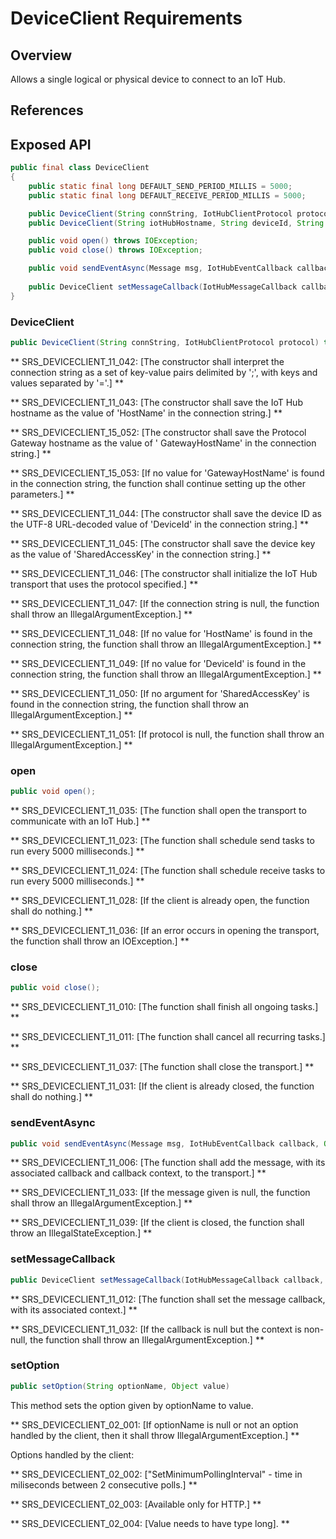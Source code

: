 # DeviceClient Requirements

## Overview

Allows a single logical or physical device to connect to an IoT Hub.

## References

## Exposed API

```java
public final class DeviceClient
{
    public static final long DEFAULT_SEND_PERIOD_MILLIS = 5000;
    public static final long DEFAULT_RECEIVE_PERIOD_MILLIS = 5000;

    public DeviceClient(String connString, IotHubClientProtocol protocol) throws URISyntaxException;
    public DeviceClient(String iotHubHostname, String deviceId, String deviceKey, IotHubClientProtocol protocol) throws URISyntaxException;

    public void open() throws IOException;
    public void close() throws IOException;

    public void sendEventAsync(Message msg, IotHubEventCallback callback, Object callbackContext);
    
    public DeviceClient setMessageCallback(IotHubMessageCallback callback, Object context);
}
```


### DeviceClient

```java
public DeviceClient(String connString, IotHubClientProtocol protocol) throws URISyntaxException;
```

** SRS_DEVICECLIENT_11_042: [The constructor shall interpret the connection string as a set of key-value pairs delimited by ';', with keys and values separated by '='.] **

** SRS_DEVICECLIENT_11_043: [The constructor shall save the IoT Hub hostname as the value of 'HostName' in the connection string.] **

** SRS_DEVICECLIENT_15_052: [The constructor shall save the Protocol Gateway hostname as the value of ' GatewayHostName' in the connection string.] **

** SRS_DEVICECLIENT_15_053: [If no value for 'GatewayHostName' is found in the connection string, the function shall continue setting up the other parameters.] **

** SRS_DEVICECLIENT_11_044: [The constructor shall save the device ID as the UTF-8 URL-decoded value of 'DeviceId' in the connection string.] **

** SRS_DEVICECLIENT_11_045: [The constructor shall save the device key as the value of 'SharedAccessKey' in the connection string.] **

** SRS_DEVICECLIENT_11_046: [The constructor shall initialize the IoT Hub transport that uses the protocol specified.] **

** SRS_DEVICECLIENT_11_047: [If the connection string is null, the function shall throw an IllegalArgumentException.] **

** SRS_DEVICECLIENT_11_048: [If no value for 'HostName' is found in the connection string, the function shall throw an IllegalArgumentException.] **

** SRS_DEVICECLIENT_11_049: [If no value for 'DeviceId' is found in the connection string, the function shall throw an IllegalArgumentException.] **

** SRS_DEVICECLIENT_11_050: [If no argument for 'SharedAccessKey' is found in the connection string, the function shall throw an IllegalArgumentException.] **

** SRS_DEVICECLIENT_11_051: [If protocol is null, the function shall throw an IllegalArgumentException.] **


### open

```java
public void open();
```

** SRS_DEVICECLIENT_11_035: [The function shall open the transport to communicate with an IoT Hub.] **

** SRS_DEVICECLIENT_11_023: [The function shall schedule send tasks to run every 5000 milliseconds.] **

** SRS_DEVICECLIENT_11_024: [The function shall schedule receive tasks to run every 5000 milliseconds.] **

** SRS_DEVICECLIENT_11_028: [If the client is already open, the function shall do nothing.] **

** SRS_DEVICECLIENT_11_036: [If an error occurs in opening the transport, the function shall throw an IOException.] **


### close

```java
public void close();
```

** SRS_DEVICECLIENT_11_010: [The function shall finish all ongoing tasks.] **

** SRS_DEVICECLIENT_11_011: [The function shall cancel all recurring tasks.] **

** SRS_DEVICECLIENT_11_037: [The function shall close the transport.] **

** SRS_DEVICECLIENT_11_031: [If the client is already closed, the function shall do nothing.] **


### sendEventAsync

```java
public void sendEventAsync(Message msg, IotHubEventCallback callback, Object callbackContext); **
```

** SRS_DEVICECLIENT_11_006: [The function shall add the message, with its associated callback and callback context, to the transport.] **

** SRS_DEVICECLIENT_11_033: [If the message given is null, the function shall throw an IllegalArgumentException.] **

** SRS_DEVICECLIENT_11_039: [If the client is closed, the function shall throw an IllegalStateException.] **


### setMessageCallback

```java
public DeviceClient setMessageCallback(IotHubMessageCallback callback, Object context);
```

** SRS_DEVICECLIENT_11_012: [The function shall set the message callback, with its associated context.] **

** SRS_DEVICECLIENT_11_032: [If the callback is null but the context is non-null, the function shall throw an IllegalArgumentException.] **


### setOption

```java
public setOption(String optionName, Object value)
```

This method sets the option given by optionName to value.

** SRS_DEVICECLIENT_02_001: [If optionName is null or not an option handled by the client, then it shall throw IllegalArgumentException.] **

Options handled by the client:

** SRS_DEVICECLIENT_02_002: ["SetMinimumPollingInterval" - time in miliseconds between 2 consecutive polls.] **

** SRS_DEVICECLIENT_02_003: [Available only for HTTP.] **

** SRS_DEVICECLIENT_02_004: [Value needs to have type long]. **